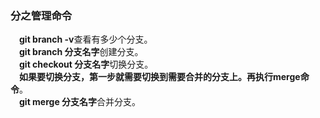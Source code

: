 ### 分之管理命令
&emsp;**git branch -v**查看有多少个分支。  
&emsp;**git branch 分支名字**创建分支。  
&emsp;**git checkout 分支名字**切换分支。  
&emsp;**如果要切换分支，第一步就需要切换到需要合并的分支上。再执行merge命令**。  
&emsp;**git merge 分支名字**合并分支。  
&emsp;
